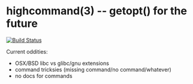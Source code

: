 highcommand(3) -- getopt() for the future
=========================================

[![Build Status](https://travis-ci.org/dlom/highcommand.svg?branch=master)](https://travis-ci.org/dlom/highcommand)

Current oddities:

 - OSX/BSD libc vs glibc/gnu extensions
 - command tricksies (missing command/no command/whatever)
 - no docs for commands
